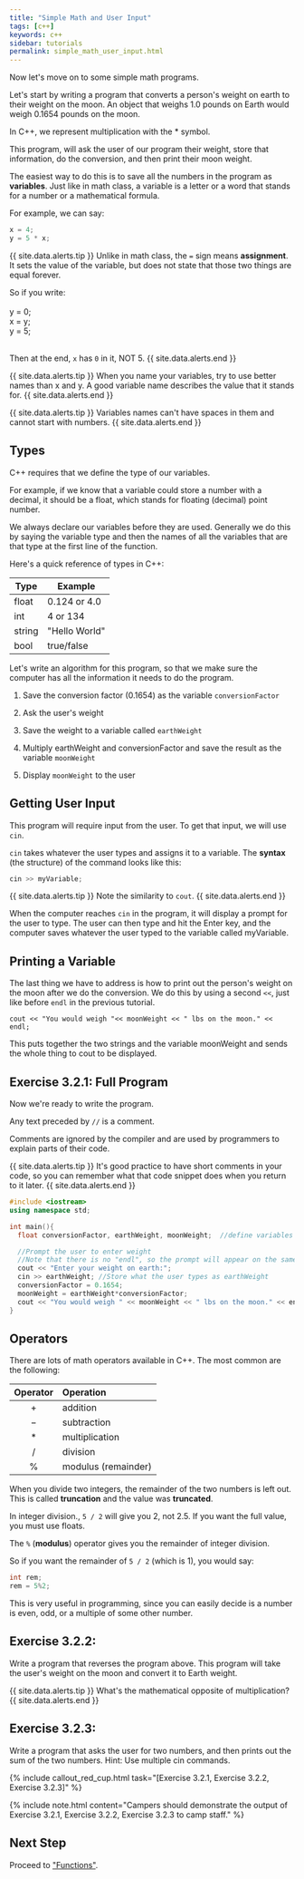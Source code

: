 ```yaml
---
title: "Simple Math and User Input"
tags: [c++]
keywords: c++
sidebar: tutorials
permalink: simple_math_user_input.html
---
```


Now let's move on to some simple math programs.

Let's start by writing a program that converts a person's weight on earth to their weight on the moon. An object that weighs 1.0 pounds on Earth would weigh 0.1654 pounds on the moon.

In C++, we represent multiplication with the * symbol.

This program, will ask the user of our program their weight, store that information, do the conversion, and then print their moon weight.

The easiest way to do this is to save all the numbers in the program as <b>variables</b>. Just like in math class, a variable is a letter or a word that stands for a number or a mathematical formula.

For example, we can say:

```cpp
x = 4;
y = 5 * x;
```

{{ site.data.alerts.tip }}
Unlike in math class, the `=` sign means <b>assignment</b>. It sets the value of the variable, but does not state that those two things are equal forever.

So if you write:
<br>
<br>
y = 0;
<br>
x = y;
<br>
y = 5;
<br>
<br>

Then at the end, `x` has `0` in it, NOT 5.
{{ site.data.alerts.end }}

{{ site.data.alerts.tip }}
When you name your variables, try to use better names than x and y. A good variable name describes the value that it stands for.
{{ site.data.alerts.end }}

{{ site.data.alerts.tip }}
Variables names can't have spaces in them and cannot start with numbers.
{{ site.data.alerts.end }}

## Types

C++ requires that we define the type of our variables.

For example, if we know that a variable could store a number with a decimal, it should be a float, which stands for floating (decimal) point number.

We always declare our variables before they are used. Generally we do this by saying the variable type and then the names of all the variables that are that type at the first line of the function.

Here's a quick reference of types in C++:

Type    | Example
--------|-------------
float	| 0.124 or 4.0
int	    | 4 or 134
string	| "Hello World"
bool	| true/false

Let's write an algorithm for this program, so that we make sure the computer has all the information it needs to do the program.

1. Save the conversion factor (0.1654) as the variable `conversionFactor`

2. Ask the user's weight

3. Save the weight to a variable called `earthWeight`

4. Multiply earthWeight and conversionFactor and save the result as the variable `moonWeight`

5. Display `moonWeight` to the user

## Getting User Input

This program will require input from the user. To get that input, we will use `cin`.

`cin` takes whatever the user types and assigns it to a variable. The <b>syntax</b> (the structure) of the command looks like this:

```cpp
cin >> myVariable;
```

{{ site.data.alerts.tip }}
Note the similarity to `cout`.
{{ site.data.alerts.end }}

When the computer reaches `cin` in the program, it will display a prompt for the user to type. The user can then type and hit the Enter key, and the computer saves whatever the user typed to the variable called myVariable.

## Printing a Variable

The last thing we have to address is how to print out the person's weight on the moon after we do the conversion. We do this by using a second `<<`, just like before `endl` in the previous tutorial.

```
cout << "You would weigh "<< moonWeight << " lbs on the moon." << endl;
```

This puts together the two strings and the variable moonWeight and sends the whole thing to cout to be displayed.

## Exercise 3.2.1: Full Program

Now we're ready to write the program.

Any text preceded by `//` is a comment.

Comments are ignored by the compiler and are used by programmers to explain parts of their code.

{{ site.data.alerts.tip }}
It's good practice to have short comments in your code, so you can remember what that code snippet does when you return to it later.
{{ site.data.alerts.end }}

```cpp
#include <iostream>
using namespace std;

int main(){
  float conversionFactor, earthWeight, moonWeight;  //define variables as floats

  //Prompt the user to enter weight
  //Note that there is no "endl", so the prompt will appear on the same line.
  cout << "Enter your weight on earth:";
  cin >> earthWeight; //Store what the user types as earthWeight
  conversionFactor = 0.1654;
  moonWeight = earthWeight*conversionFactor;
  cout << "You would weigh " << moonWeight << " lbs on the moon." << endl;  //print out conversion
}
```

## Operators

There are lots of math operators available in C++. The most common are the following:

Operator |	Operation
:-------:|:---------
+	     | addition
−	     | subtraction
*	     | multiplication
/	     | division
%	     | modulus (remainder)

When you divide two integers, the remainder of the two numbers is left out. This is called <b>truncation</b> and the value was <b>truncated</b>.

In integer division., `5 / 2` will give you 2, not 2.5. If you want the full value, you must use floats.

The `%` (<b>modulus</b>) operator gives you the remainder of integer division.

So if you want the remainder of `5 / 2` (which is 1), you would say:

```cpp
int rem;
rem = 5%2;
```

This is very useful in programming, since you can easily decide is a number is even, odd, or a multiple of some other number.

## Exercise 3.2.2:

Write a program that reverses the program above. This program will take the user's weight on the moon and convert it to Earth weight.

{{ site.data.alerts.tip }}
What's the mathematical opposite of multiplication?
{{ site.data.alerts.end }}

## Exercise 3.2.3:

Write a program that asks the user for two numbers, and then prints out the sum of the two numbers. Hint: Use multiple cin commands.

{% include callout_red_cup.html task="[Exercise 3.2.1, Exercise 3.2.2, Exercise 3.2.3]" %}

{% include note.html content="Campers should demonstrate the output of Exercise 3.2.1, Exercise 3.2.2, Exercise 3.2.3 to camp staff." %}

## Next Step

Proceed to ["Functions"](functions.html).
